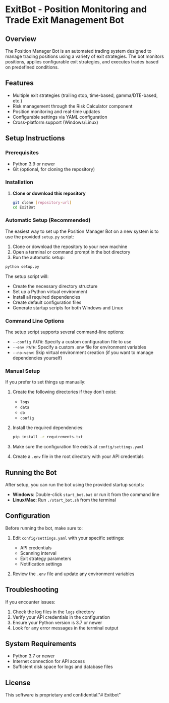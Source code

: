 # ExitBot - Position Monitoring and Trade Exit Management Bot

## Overview
The Position Manager Bot is an automated trading system designed to manage trading positions using a variety of exit strategies. The bot monitors positions, applies configurable exit strategies, and executes trades based on predefined conditions.

## Features
- Multiple exit strategies (trailing stop, time-based, gamma/DTE-based, etc.)
- Risk management through the Risk Calculator component
- Position monitoring and real-time updates
- Configurable settings via YAML configuration
- Cross-platform support (Windows/Linux)

## Setup Instructions

### Prerequisites
- Python 3.9 or newer
- Git (optional, for cloning the repository)

### Installation

1. **Clone or download this repository**
   ```bash
   git clone [repository-url]
   cd ExitBot
   ```

### Automatic Setup (Recommended)

The easiest way to set up the Position Manager Bot on a new system is to use the provided `setup.py` script:

1. Clone or download the repository to your new machine
2. Open a terminal or command prompt in the bot directory
3. Run the automatic setup:

```bash
python setup.py
```

The setup script will:
- Create the necessary directory structure
- Set up a Python virtual environment
- Install all required dependencies
- Create default configuration files
- Generate startup scripts for both Windows and Linux

### Command Line Options

The setup script supports several command-line options:

- `--config PATH`: Specify a custom configuration file to use
- `--env PATH`: Specify a custom .env file for environment variables
- `--no-venv`: Skip virtual environment creation (if you want to manage dependencies yourself)

### Manual Setup

If you prefer to set things up manually:

1. Create the following directories if they don't exist:
   - `logs`
   - `data`
   - `db`
   - `config`

2. Install the required dependencies:
   ```bash
   pip install -r requirements.txt
   ```

3. Make sure the configuration file exists at `config/settings.yaml`

4. Create a `.env` file in the root directory with your API credentials

## Running the Bot

After setup, you can run the bot using the provided startup scripts:

- **Windows**: Double-click `start_bot.bat` or run it from the command line
- **Linux/Mac**: Run `./start_bot.sh` from the terminal

## Configuration

Before running the bot, make sure to:

1. Edit `config/settings.yaml` with your specific settings:
   - API credentials
   - Scanning interval
   - Exit strategy parameters
   - Notification settings

2. Review the `.env` file and update any environment variables

## Troubleshooting

If you encounter issues:

1. Check the log files in the `logs` directory
2. Verify your API credentials in the configuration
3. Ensure your Python version is 3.7 or newer
4. Look for any error messages in the terminal output

## System Requirements

- Python 3.7 or newer
- Internet connection for API access
- Sufficient disk space for logs and database files

## License

This software is proprietary and confidential."# Exitbot" 
